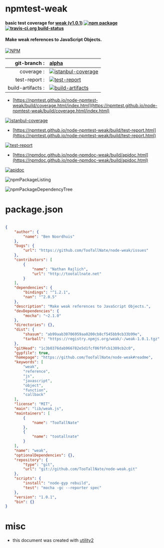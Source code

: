 # npmtest-weak

#### basic test coverage for  [weak (v1.0.1)](https://github.com/TooTallNate/node-weak#readme)  [![npm package](https://img.shields.io/npm/v/npmtest-weak.svg?style=flat-square)](https://www.npmjs.org/package/npmtest-weak) [![travis-ci.org build-status](https://api.travis-ci.org/npmtest/node-npmtest-weak.svg)](https://travis-ci.org/npmtest/node-npmtest-weak)

#### Make weak references to JavaScript Objects.

[![NPM](https://nodei.co/npm/weak.png?downloads=true&downloadRank=true&stars=true)](https://www.npmjs.com/package/weak)

| git-branch : | [alpha](https://github.com/npmtest/node-npmtest-weak/tree/alpha)|
|--:|:--|
| coverage : | [![istanbul-coverage](https://npmtest.github.io/node-npmtest-weak/build/coverage.badge.svg)](https://npmtest.github.io/node-npmtest-weak/build/coverage.html/index.html)|
| test-report : | [![test-report](https://npmtest.github.io/node-npmtest-weak/build/test-report.badge.svg)](https://npmtest.github.io/node-npmtest-weak/build/test-report.html)|
| build-artifacts : | [![build-artifacts](https://npmtest.github.io/node-npmtest-weak/glyphicons_144_folder_open.png)](https://github.com/npmtest/node-npmtest-weak/tree/gh-pages/build)|

- [https://npmtest.github.io/node-npmtest-weak/build/coverage.html/index.html](https://npmtest.github.io/node-npmtest-weak/build/coverage.html/index.html)

[![istanbul-coverage](https://npmtest.github.io/node-npmtest-weak/build/screenCapture.buildCi.browser.%252Ftmp%252Fbuild%252Fcoverage.lib.html.png)](https://npmtest.github.io/node-npmtest-weak/build/coverage.html/index.html)

- [https://npmtest.github.io/node-npmtest-weak/build/test-report.html](https://npmtest.github.io/node-npmtest-weak/build/test-report.html)

[![test-report](https://npmtest.github.io/node-npmtest-weak/build/screenCapture.buildCi.browser.%252Ftmp%252Fbuild%252Ftest-report.html.png)](https://npmtest.github.io/node-npmtest-weak/build/test-report.html)

- [https://npmdoc.github.io/node-npmdoc-weak/build/apidoc.html](https://npmdoc.github.io/node-npmdoc-weak/build/apidoc.html)

[![apidoc](https://npmdoc.github.io/node-npmdoc-weak/build/screenCapture.buildCi.browser.%252Ftmp%252Fbuild%252Fapidoc.html.png)](https://npmdoc.github.io/node-npmdoc-weak/build/apidoc.html)

![npmPackageListing](https://npmtest.github.io/node-npmtest-weak/build/screenCapture.npmPackageListing.svg)

![npmPackageDependencyTree](https://npmtest.github.io/node-npmtest-weak/build/screenCapture.npmPackageDependencyTree.svg)



# package.json

```json

{
    "author": {
        "name": "Ben Noordhuis"
    },
    "bugs": {
        "url": "https://github.com/TooTallNate/node-weak/issues"
    },
    "contributors": [
        {
            "name": "Nathan Rajlich",
            "url": "http://tootallnate.net"
        }
    ],
    "dependencies": {
        "bindings": "^1.2.1",
        "nan": "^2.0.5"
    },
    "description": "Make weak references to JavaScript Objects.",
    "devDependencies": {
        "mocha": "~2.1.0"
    },
    "directories": {},
    "dist": {
        "shasum": "ab99aab30706959aa0200cb8cf545bb9cb33b99e",
        "tarball": "https://registry.npmjs.org/weak/-/weak-1.0.1.tgz"
    },
    "gitHead": "1c3b0376dab966782e5d1fcf06f9fcb1309cb2c0",
    "gypfile": true,
    "homepage": "https://github.com/TooTallNate/node-weak#readme",
    "keywords": [
        "weak",
        "reference",
        "js",
        "javascript",
        "object",
        "function",
        "callback"
    ],
    "license": "MIT",
    "main": "lib/weak.js",
    "maintainers": [
        {
            "name": "TooTallNate"
        },
        {
            "name": "tootallnate"
        }
    ],
    "name": "weak",
    "optionalDependencies": {},
    "repository": {
        "type": "git",
        "url": "git://github.com/TooTallNate/node-weak.git"
    },
    "scripts": {
        "install": "node-gyp rebuild",
        "test": "mocha -gc --reporter spec"
    },
    "version": "1.0.1",
    "bin": {}
}
```



# misc
- this document was created with [utility2](https://github.com/kaizhu256/node-utility2)
